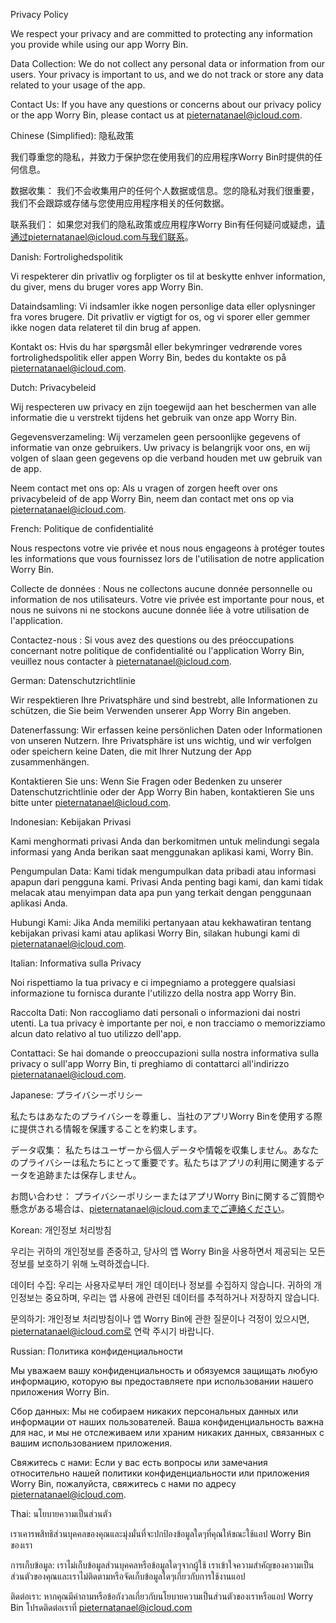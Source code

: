 
Privacy Policy

We respect your privacy and are committed to protecting any information you provide while using our app Worry Bin.

Data Collection:
We do not collect any personal data or information from our users. Your privacy is important to us, and we do not track or store any data related to your usage of the app.

Contact Us:
If you have any questions or concerns about our privacy policy or the app Worry Bin, please contact us at pieternatanael@icloud.com.

Chinese (Simplified):
隐私政策

我们尊重您的隐私，并致力于保护您在使用我们的应用程序Worry Bin时提供的任何信息。

数据收集：
我们不会收集用户的任何个人数据或信息。您的隐私对我们很重要，我们不会跟踪或存储与您使用应用程序相关的任何数据。

联系我们：
如果您对我们的隐私政策或应用程序Worry Bin有任何疑问或疑虑，请通过pieternatanael@icloud.com与我们联系。

Danish:
Fortrolighedspolitik

Vi respekterer din privatliv og forpligter os til at beskytte enhver information, du giver, mens du bruger vores app Worry Bin.

Dataindsamling:
Vi indsamler ikke nogen personlige data eller oplysninger fra vores brugere. Dit privatliv er vigtigt for os, og vi sporer eller gemmer ikke nogen data relateret til din brug af appen.

Kontakt os:
Hvis du har spørgsmål eller bekymringer vedrørende vores fortrolighedspolitik eller appen Worry Bin, bedes du kontakte os på pieternatanael@icloud.com.

Dutch:
Privacybeleid

Wij respecteren uw privacy en zijn toegewijd aan het beschermen van alle informatie die u verstrekt tijdens het gebruik van onze app Worry Bin.

Gegevensverzameling:
Wij verzamelen geen persoonlijke gegevens of informatie van onze gebruikers. Uw privacy is belangrijk voor ons, en wij volgen of slaan geen gegevens op die verband houden met uw gebruik van de app.

Neem contact met ons op:
Als u vragen of zorgen heeft over ons privacybeleid of de app Worry Bin, neem dan contact met ons op via pieternatanael@icloud.com.

French:
Politique de confidentialité

Nous respectons votre vie privée et nous nous engageons à protéger toutes les informations que vous fournissez lors de l'utilisation de notre application Worry Bin.

Collecte de données :
Nous ne collectons aucune donnée personnelle ou information de nos utilisateurs. Votre vie privée est importante pour nous, et nous ne suivons ni ne stockons aucune donnée liée à votre utilisation de l'application.

Contactez-nous :
Si vous avez des questions ou des préoccupations concernant notre politique de confidentialité ou l'application Worry Bin, veuillez nous contacter à pieternatanael@icloud.com.

German:
Datenschutzrichtlinie

Wir respektieren Ihre Privatsphäre und sind bestrebt, alle Informationen zu schützen, die Sie beim Verwenden unserer App Worry Bin angeben.

Datenerfassung:
Wir erfassen keine persönlichen Daten oder Informationen von unseren Nutzern. Ihre Privatsphäre ist uns wichtig, und wir verfolgen oder speichern keine Daten, die mit Ihrer Nutzung der App zusammenhängen.

Kontaktieren Sie uns:
Wenn Sie Fragen oder Bedenken zu unserer Datenschutzrichtlinie oder der App Worry Bin haben, kontaktieren Sie uns bitte unter pieternatanael@icloud.com.

Indonesian:
Kebijakan Privasi

Kami menghormati privasi Anda dan berkomitmen untuk melindungi segala informasi yang Anda berikan saat menggunakan aplikasi kami, Worry Bin.

Pengumpulan Data:
Kami tidak mengumpulkan data pribadi atau informasi apapun dari pengguna kami. Privasi Anda penting bagi kami, dan kami tidak melacak atau menyimpan data apa pun yang terkait dengan penggunaan aplikasi Anda.

Hubungi Kami:
Jika Anda memiliki pertanyaan atau kekhawatiran tentang kebijakan privasi kami atau aplikasi Worry Bin, silakan hubungi kami di pieternatanael@icloud.com.

Italian:
Informativa sulla Privacy

Noi rispettiamo la tua privacy e ci impegniamo a proteggere qualsiasi informazione tu fornisca durante l'utilizzo della nostra app Worry Bin.

Raccolta Dati:
Non raccogliamo dati personali o informazioni dai nostri utenti. La tua privacy è importante per noi, e non tracciamo o memorizziamo alcun dato relativo al tuo utilizzo dell'app.

Contattaci:
Se hai domande o preoccupazioni sulla nostra informativa sulla privacy o sull'app Worry Bin, ti preghiamo di contattarci all'indirizzo pieternatanael@icloud.com.

Japanese:
プライバシーポリシー

私たちはあなたのプライバシーを尊重し、当社のアプリWorry Binを使用する際に提供される情報を保護することを約束します。

データ収集：
私たちはユーザーから個人データや情報を収集しません。あなたのプライバシーは私たちにとって重要です。私たちはアプリの利用に関連するデータを追跡または保存しません。

お問い合わせ：
プライバシーポリシーまたはアプリWorry Binに関するご質問や懸念がある場合は、pieternatanael@icloud.comまでご連絡ください。

Korean:
개인정보 처리방침

우리는 귀하의 개인정보를 존중하고, 당사의 앱 Worry Bin을 사용하면서 제공되는 모든 정보를 보호하기 위해 노력하겠습니다.

데이터 수집:
우리는 사용자로부터 개인 데이터나 정보를 수집하지 않습니다. 귀하의 개인정보는 중요하며, 우리는 앱 사용에 관련된 데이터를 추적하거나 저장하지 않습니다.

문의하기:
개인정보 처리방침이나 앱 Worry Bin에 관한 질문이나 걱정이 있으시면, pieternatanael@icloud.com로 연락 주시기 바랍니다.

Russian:
Политика конфиденциальности

Мы уважаем вашу конфиденциальность и обязуемся защищать любую информацию, которую вы предоставляете при использовании нашего приложения Worry Bin.

Сбор данных:
Мы не собираем никаких персональных данных или информации от наших пользователей. Ваша конфиденциальность важна для нас, и мы не отслеживаем или храним никаких данных, связанных с вашим использованием приложения.

Свяжитесь с нами:
Если у вас есть вопросы или замечания относительно нашей политики конфиденциальности или приложения Worry Bin, пожалуйста, свяжитесь с нами по адресу pieternatanael@icloud.com.

Thai:
นโยบายความเป็นส่วนตัว

เราเคารพสิทธิส่วนบุคคลของคุณและมุ่งมั่นที่จะปกป้องข้อมูลใดๆที่คุณให้ขณะใช้แอป Worry Bin ของเรา

การเก็บข้อมูล:
เราไม่เก็บข้อมูลส่วนบุคคลหรือข้อมูลใดๆจากผู้ใช้ เราเข้าใจความสำคัญของความเป็นส่วนตัวของคุณและเราไม่ติดตามหรือจัดเก็บข้อมูลใดๆเกี่ยวกับการใช้งานแอป

ติดต่อเรา:
หากคุณมีคำถามหรือข้อกังวลเกี่ยวกับนโยบายความเป็นส่วนตัวของเราหรือแอป Worry Bin โปรดติดต่อเราที่ pieternatanael@icloud.com
